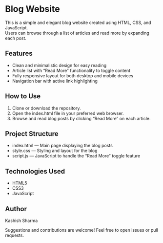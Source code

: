 # Blog Website

This is a simple and elegant blog website created using HTML, CSS, and JavaScript.  
Users can browse through a list of articles and read more by expanding each post.



## Features

- Clean and minimalistic design for easy reading  
- Article list with “Read More” functionality to toggle content  
- Fully responsive layout for both desktop and mobile devices  
- Navigation bar with active link highlighting



## How to Use

1. Clone or download the repository.  
2. Open the index.html file in your preferred web browser.  
3. Browse and read blog posts by clicking “Read More” on each article.



## Project Structure

- index.html — Main page displaying the blog posts  
- style.css — Styling and layout for the blog  
- script.js — JavaScript to handle the “Read More” toggle feature


## Technologies Used

- HTML5  
- CSS3  
- JavaScript



## Author

Kashish Sharma



Suggestions and contributions are welcome! Feel free to open issues or pull requests.
